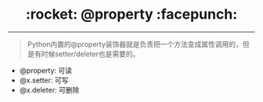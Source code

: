 <h1 align = "center">:rocket: @property :facepunch:</h1>

---
> Python内置的@property装饰器就是负责把一个方法变成属性调用的，但是有时候setter/deleter也是需要的。

- @property: 可读
- @x.setter: 可写
- @x.deleter: 可删除
